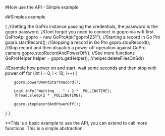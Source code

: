 #How use the API - Simple example

##Simples example

{
//Getting the GoPro instance passing the credentials, the password is the gopro password.
//Dont forget you need to connect in gopro via wifi first. 
GoProApi gopro = new GoProApi("goprt4231");
//Starting a record in Go Pro
gopro.startRecord();
//Stopping a record in Go Pro
gopro.stopRecord();
//Stop record and then dispatch a power off operation against GoPro camera
gopro.stopRecordAndPowerOff();
//See more functions
GoProHelper helper = gopro.getHelper();
//helper.deleteFilesOnSd()

//Example how power on and start, wait some seconds and then stop with power off
for (int i = 0; i < 10; i++) {

        gopro.powerOnAndStartRecord();

        LogX.info("Waiting...." + 2 * _POLLINGTIME);
        Thread.sleep(2 * _POLLINGTIME);

        gopro.stopRecordAndPowerOff();
}
}

**This is a basic example to use the API, you can extend to call more functions. This is a simple abstraction.
